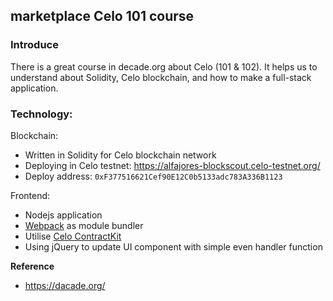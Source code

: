 ## marketplace Celo 101 course

### Introduce

There is a great course in decade.org about Celo (101 & 102). It helps us to understand about Solidity, Celo blockchain, and how to make a full-stack application.

### Technology:

Blockchain:
- Written in Solidity for Celo blockchain network
- Deploying in Celo testnet: https://alfajores-blockscout.celo-testnet.org/
- Deploy address: `0xF377516621Cef90E12C0b5133adc783A336B1123`

Frontend:
- Nodejs application 
- [Webpack](https://webpack.js.org/guides/getting-started/) as module bundler
- Utilise [Celo ContractKit](https://docs.celo.org/developer-guide/contractkit/setup)
- Using jQuery to update UI component with simple even handler function

**Reference**

- https://dacade.org/
